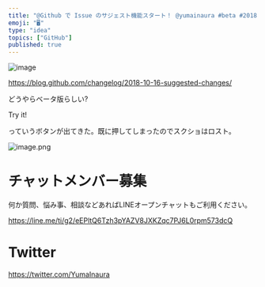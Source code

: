 ```yaml
---
title: "@Github で Issue のサジェスト機能スタート！ @yumainaura #beta #2018"
emoji: "🖥"
type: "idea"
topics: ["GitHub"]
published: true
---
```


![image](https://user-images.githubusercontent.com/13635059/50533242-2878fc80-0b69-11e9-9b49-02557e633bef.png)

https://blog.github.com/changelog/2018-10-16-suggested-changes/

どうやらベータ版らしい?

Try it!

っていうボタンが出てきた。既に押してしまったのでスクショはロスト。

![image.png](https://qiita-image-store.s3.amazonaws.com/0/89618/3509d02a-f1c2-8fd2-2d36-0a7c1d5528ba.png)








<!-- Update From Qiita API -->

# チャットメンバー募集


何か質問、悩み事、相談などあればLINEオープンチャットもご利用ください。

https://line.me/ti/g2/eEPltQ6Tzh3pYAZV8JXKZqc7PJ6L0rpm573dcQ





# Twitter


https://twitter.com/YumaInaura


<!-- Update From Qiita API -->


